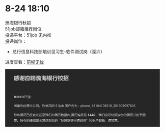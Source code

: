# 8-24 18:10
渤海银行秋招  
51job邮箱推荐岗位  
投递平台：51job
无内推  
投递岗位：
+ 总行信息科技部培训见习生-软件测试岗（深圳）

进度查看：[前程无忧](https://i.51job.com/userset/my_apply.php?type=xy&lang=c)  

![渤海银行2022-08-24-18-14-40](https://raw.githubusercontent.com/ZZh2333/picgoResource/main/img/%E6%B8%A4%E6%B5%B7%E9%93%B6%E8%A1%8C2022-08-24-18-14-40.png)